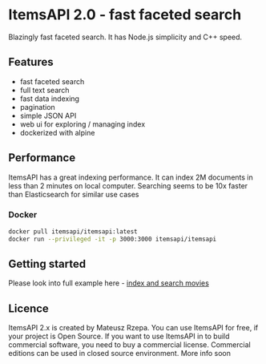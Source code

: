 # ItemsAPI 2.0 - fast faceted search

Blazingly fast faceted search. It has Node.js simplicity and C++ speed.

## Features

- fast faceted search
- full text search
- fast data indexing
- pagination
- simple JSON API
- web ui for exploring / managing index
- dockerized with alpine

## Performance

ItemsAPI has a great indexing performance. It can index 2M documents in less than 2 minutes on local computer.
Searching seems to be 10x faster than Elasticsearch for similar use cases

### Docker

```bash
docker pull itemsapi/itemsapi:latest
docker run --privileged -it -p 3000:3000 itemsapi/itemsapi
```

## Getting started

Please look into full example here - [index and search movies](/examples/movies.md)



## Licence

ItemsAPI 2.x is created by Mateusz Rzepa. You can use ItemsAPI for free, if your project is Open Source. If you want to use ItemsAPI in to build commercial software, you need to buy a commercial license.
Commercial editions can be used in closed source environment. More info soon
